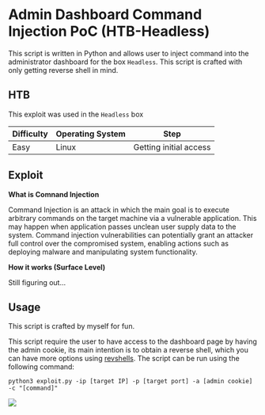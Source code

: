 # Admin Dashboard Command Injection PoC (HTB-Headless)

This script is written in Python and allows user to inject command into the administrator dashboard for the box `Headless`. This script is crafted with only getting reverse shell in mind.

## HTB

This exploit was used in the `Headless` box


| Difficulty | Operating System | Step |
|------------|------------------|------|
| Easy | Linux | Getting initial access |

## Exploit


**What is Comnand Injection**


Command Injection is an attack in which the main goal is to execute arbitrary commands on the target machine via a vulnerable application. This may happen when application passes unclean user supply data to the system. Command injection vulnerabilities can potentially grant an attacker full control over the compromised system, enabling actions such as deploying malware and manipulating system functionality.

**How it works (Surface Level)**


Still figuring out...


## Usage


This script is crafted by myself for fun.


This script require the user to have access to the dashboard page by having the admin cookie, its main intention is to obtain a reverse shell, which you can have more options using [revshells](https://www.revshells.com/). The script can be run using the following command:


`python3 exploit.py -ip [target IP] -p [target port] -a [admin cookie] -c "[command]"`

![](https://imgur.com/a/ABGRFbU.png)
